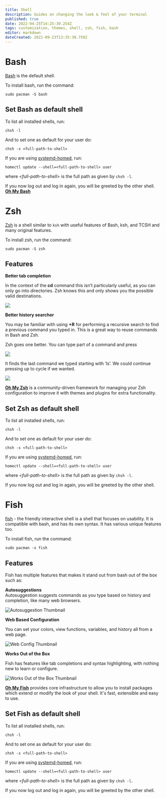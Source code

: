 ```yaml
---
title: Shell
description: Guides on changing the look & feel of your terminal
published: true
date: 2022-04-25T14:25:39.254Z
tags: customization, themes, shell, zsh, fish, bash
editor: markdown
dateCreated: 2021-09-23T13:35:30.759Z
---
```


# Bash

[Bash](https://gnu.org/software/bash) is the default shell.

To install bash, run the command:

```
sudo pacman -S bash
```

## Set Bash as default shell

To list all installed shells, run:

```
chsh -l
```

And to set one as default for your user do:

```
chsh -s <full-path-to-shell>
```

If you are using [systemd-homed](https://wiki.archlinux.org/title/Systemd-homed), run: 

```
homectl update --shell=<full-path-to-shell> user
```

where *\<full-path-to-shell\>* is the full path as given by `chsh -l`.

If you now log out and log in again, you will be greeted by the other shell.
[**Oh My Bash**](https://ohmybash.nntoan.com/)
# Zsh

[Zsh](https://zsh.org) is a shell similar to `ksh` with useful features of Bash, ksh, and TCSH and many original features.

To install zsh, run the command:

```
sudo pacman -S zsh
```

## Features

**Better tab completion**

In the context of the **cd** command this isn’t particularly useful, as you can only go into directories. Zsh knows this and only shows you the possible valid destinations.

![](https://code.joejag.com/assets/2014/cd_after.jpg)

**Better history searcher**

You may be familiar with using **+R** for performing a recursive search to find a previous command you typed in. This is a great way to reuse commands in Bash and Zsh.

Zsh goes one better. You can type part of a command and press

![](https://code.joejag.com/assets/2014/history_before.jpg)

It finds the last command we typed starting with ‘ls’. We could continue pressing up to cycle if we wanted.

![](https://code.joejag.com/assets/2014/history_after.jpg)

[**Oh My Zsh**](https://ohmyz.sh/) is a community-driven framework for managing your Zsh configuration to improve it with themes and plugins for extra functionality.

## Set Zsh as default shell

To list all installed shells, run:

```
chsh -l
```

And to set one as default for your user do:

```
chsh -s <full-path-to-shell>
```

If you are using [systemd-homed](https://wiki.archlinux.org/title/Systemd-homed), run: 

```plaintext
homectl update --shell=<full-path-to-shell> user
```

where *\<full-path-to-shell\>* is the full path as given by `chsh -l`.

If you now log out and log in again, you will be greeted by the other shell.

# Fish

[fish](https://fishshell.com/) - the friendly interactive shell is a shell that focuses on usability. It is compatible with bash, and has its own syntax. It has various unique features too.

To install fish, run the command:

```
sudo pacman -s fish
```

## Features

Fish has multiple features that makes it stand out from bash out of the box such as:

**Autosuggestions**  
Autosuggestion suggests commands as you type based on history and completion, like many web browsers.

![Autosuggestion Thumbnail](https://fishshell.com/assets/img/screenshots/autosuggestion_thumb.png)

**Web Based Configuration**

You can set your colors, view functions, variables, and history all from a web page.

![Web Config Thumbnail](https://fishshell.com/assets/img/screenshots/web_config_thumb.png)

**Works Out of the Box**

Fish has features like tab completions and syntax highlighting, with nothing new to learn or configure.

![Works Out of the Box Thumbnail](https://fishshell.com/assets/img/screenshots/works_out_of_the_box_thumb.png)

[**Oh My Fish**](https://github.com/oh-my-fish/oh-my-fish) provides core infrastructure to allow you to install packages which extend or modify the look of your shell. It's fast, extensible and easy to use.

## Set Fish as default shell

To list all installed shells, run:

```
chsh -l
```

And to set one as default for your user do:

```
chsh -s <full-path-to-shell>
```

If you are using [systemd-homed](https://wiki.archlinux.org/title/Systemd-homed), run: 

```
homectl update --shell=<full-path-to-shell> user
```

where *\<full-path-to-shell\>* is the full path as given by `chsh -l`.

If you now log out and log in again, you will be greeted by the other shell.
